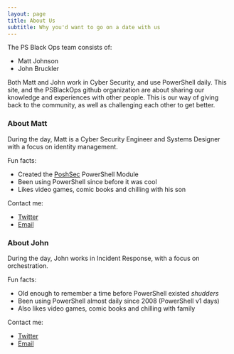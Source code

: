 ```yaml
---
layout: page
title: About Us
subtitle: Why you'd want to go on a date with us
---
```


The PS Black Ops team consists of:

* Matt Johnson
* John Bruckler

Both Matt and John work in Cyber Security, and use PowerShell daily. This site, and the PSBlackOps github
organization are about sharing our knowledge and experiences with other people. This is our way of giving 
back to the community, as well as challenging each other to get better.


### About Matt
During the day, Matt is a Cyber Security Engineer and Systems Designer with a focus on identity management. 

Fun facts:
* Created the [PoshSec](https://github.com/PoshSec) PowerShell Module
* Been using PowerShell since before it was cool
* Likes video games, comic books and chilling with his son

Contact me:
* [Twitter](https://twitter.com/mwjcomputing)
* [Email](<mailto:mwjcomputing@psblackops.com>)


### About John
During the day, John works in Incident Response, with a focus on orchestration.

Fun facts:
* Old enough to remember a time before PowerShell existed _shudders_
* Been using PowerShell almost daily since 2008 (PowerShell v1 days)
* Also likes video games, comic books and chilling with family

Contact me:
* [Twitter](https://twitter.com/jpbruckler)
* [Email](<mailto:jpbruckler@psblackops.com>)

